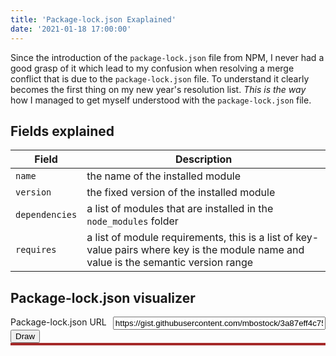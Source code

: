 ```yaml
---
title: 'Package-lock.json Exaplained' 
date: '2021-01-18 17:00:00'
---
```

Since the introduction of the `package-lock.json` file from NPM, I never had a good grasp of it which lead to my
confusion when resolving a merge conflict that is due to the `package-lock.json` file. To understand it clearly becomes the first thing on my
new year's resolution list. *This is the way* how I managed to get myself understood with the `package-lock.json` file.
<!-- Excerpt End -->

## Fields explained

|Field|Description|
|---|---|
|`name`|the name of the installed module|
|`version`|the fixed version of the installed module|
|`dependencies`|a list of modules that are installed in the `node_modules` folder|
|`requires`|a list of module requirements, this is a list of key-value pairs where key is the module name and value is the semantic version range|

## Package-lock.json visualizer

<style>
.control {
  display: flex;
}
.control label {
  margin-right: 10px;
}
.control input {
  flex: 1 1 auto;
}
#visualizer {
  position: relative;
  border: brown solid 2px;
}
#zoom {
  position: absolute;
  top: 0;
  left: 0;
  width: 100%;
  text-align: center;
}
text {
	font-weight: 300;
	font-family: "Helvetica Neue", Helvetica, Arial, sans-serif;
	font-size: 14px;
}

rect {
	stroke: #999;
	fill: #fff;
	stroke-width: 1px;
	pointer-events: none;
}

path {
	stroke: #333;
	stroke-width: 1px;
}
</style>
<div class="control">
  <label for="url">Package-lock.json URL</label>
  <input id="url" type="text" value="https://gist.githubusercontent.com/mbostock/3a87eff4c752341faa485a29d4459b52/raw/910e72da4e154ed95d69e76ca763f383b2888c34/package-lock.json"/>
</div>
<button id="draw">Draw</button>
<div id="visualizer"></div>
<script>
(function(){
  function injectScript(url, async = true) {
    if (!window.injected) window.injected = {};
    if (window.injected && window.injected[url]) return Promise.resolve();
    const p = new Promise((resolve, reject) => {
      const script = document.createElement('script');
      script.async = async;
      script.src = url;
      script.onload = resolve;
      script.onerror = reject;
      document.head.appendChild(script);
    });
    window.injected[url] = p;
    return p;
  }
  async function draw() {
    await Promise.all([
      injectScript("https://unpkg.com/d3@6.3.1/dist/d3.min.js"),
      injectScript("https://www.unpkg.com/dagre-d3@0.6.4/dist/dagre-d3.js"),
      injectScript("https://cdn.jsdelivr.net/gh/zhenyanghua/node-semver@browser/semver.min.js")
    ]);
    const root = await fetch(document.querySelector('#url').value).then(res => res.json());
    const g = new dagreD3.graphlib.Graph({ directed: true, compound: true, multigraph: true })
      .setGraph({ rankdir: 'LR' })
      .setDefaultEdgeLabel(() => ({}));
    const ancestors = [root];
    function resolve(name, range) {
      for (const module of ancestors) {
        if (!module.dependencies) continue;
        const dependency = module.dependencies[name];
        if (dependency && SemVer.satisfies(dependency.version, range)) {
          return dependency;
        }
      }
    }
    function define(name, module) {
      const key = name + '@' + module.version;
      ancestors.unshift(module);
      if (g.node(key)) return;
      g.setNode(key, { label: key });
      if (module.dependencies) {
        for (const [subname, submodule] of Object.entries(module.dependencies)) {
          define(subname, submodule);
        }
      }
      if (module.requires) {
        for (const [subname, range] of Object.entries(module.requires)) {
          const dependency = resolve(subname, range);
          if (!dependency) continue;
          const subkey = subname + '@' + dependency.version;
          if (g.edge(key, subkey)) continue;
          g.setEdge(key, subkey, { curve: d3.curveBasis });
        }
      }
      ancestors.shift();
    }
    for (const [name, module] of Object.entries(root.dependencies)) {
      define(name, module);
    }
    d3.select('#visualizer svg').remove();
    d3.select('#visualizer').append('div').attr('id', 'zoom').text('Click to enable zoom');
    const svg = d3.select('#visualizer').append('svg').attr('tabindex', '0')
      .on('click', zoom)
      .on('keydown', e => { if (['Enter', ' '].includes(e.key)) zoom() });
    const group = svg.append('g');
    const render = new dagreD3.render();
    render(group, g);
    group.attr('transform', 'translate(0, 100)');
    const w = g.graph().width + 40;
    const h = g.graph().height + 40;
    svg.attr('viewBox', [0, 0, w, h]);
    function zoom() {
      d3.select('#zoom').remove();
      svg.call(d3.zoom().extent([[0, 0], [w, h]])
        .scaleExtent([1, 3])
        .on("zoom", ({transform}) => {
          group.attr("transform", transform);
        }));
    }
  }
  document.querySelector('#draw').addEventListener('click', draw);
})();
</script>



